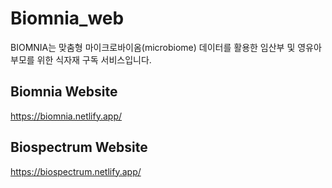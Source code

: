 # Biomnia_web
BIOMNIA는 맞춤형 마이크로바이옴(microbiome) 데이터를 활용한
임산부 및 영유아 부모를 위한 식자재 구독 서비스입니다.

## Biomnia Website
https://biomnia.netlify.app/

## Biospectrum Website
https://biospectrum.netlify.app/

